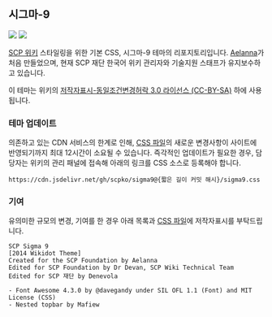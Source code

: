 ## 시그마-9

[![](https://img.shields.io/badge/License-CC%20BY--SA%203.0-lightgrey.svg?style=flat-square)](https://creativecommons.org/licenses/by-sa/3.0/deed.ko) [![](https://data.jsdelivr.com/v1/package/gh/scpko/sigma9/badge)](https://www.jsdelivr.com/package/gh/scpko/sigma9)

[SCP 위키](http://scpko.wikidot.com) 스타일링을 위한 기본 CSS, 시그마-9 테마의 리포지토리입니다. [Aelanna](http://www.wikidot.com/user:info/aelanna)가 처음 만들었으며, 현재 SCP 재단 한국어 위키 관리자와 기술지원 스태프가 유지보수하고 있습니다.

이 테마는 위키의 [저작자표시-동일조건변경허락 3.0 라이선스 (CC-BY-SA)](https://creativecommons.org/licenses/by-sa/3.0/deed.ko) 하에 사용됩니다.

### 테마 업데이트

의존하고 있는 CDN 서비스의 한계로 인해, [CSS 파일](sigma9.css)의 새로운 변경사항이 사이트에 반영되기까지 최대 12시간이 소요될 수 있습니다. 즉각적인 업데이트가 필요한 경우, 담당자는 위키의 관리 패널에 접속해 아래의 링크를 CSS 소스로 등록해야 합니다.
```
https://cdn.jsdelivr.net/gh/scpko/sigma9@{짧은 길이 커밋 해시}/sigma9.css
```

### 기여

유의미한 규모의 변경, 기여를 한 경우 아래 목록과 [CSS 파일](sigma9.css)에 저작자표시를 부탁드립니다.
```
SCP Sigma 9
[2014 Wikidot Theme]
Created for the SCP Foundation by Aelanna
Edited for SCP Foundation by Dr Devan, SCP Wiki Technical Team
Edited for SCP 재단 by Denevola

- Font Awesome 4.3.0 by @davegandy under SIL OFL 1.1 (Font) and MIT License (CSS)
- Nested topbar by Mafiew
```
